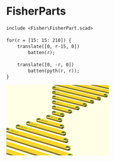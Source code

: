 # FisherParts


```
include <Fisher\FisherPart.scad>

for(r = [15: 15: 210]) {
    translate([0, r-15, 0])
        batten(r);
    
    translate([0, -r, 0])
        batten(pyth(r, r));
}
```

![Battens in different sizes][battensample]


[battensample]:/images/batten-sample.png "Battens in different sizes"

